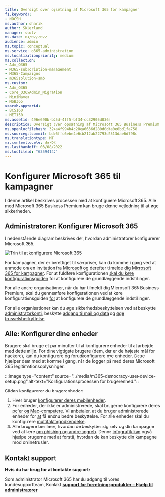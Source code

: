 ```yaml
---
title: Oversigt over opsætning af Microsoft 365 for kampagner
f1.keywords:
- NOCSH
ms.author: sharik
author: SKjerland
manager: scotv
ms.date: 03/02/2022
audience: Admin
ms.topic: conceptual
ms.service: o365-administration
ms.localizationpriority: medium
ms.collection:
- Adm_O365
- M365-subscription-management
- M365-Campaigns
- m365solution-smb
ms.custom:
- Adm_O365
- Core_O365Admin_Migration
- MiniMaven
- MSB365
search.appverid:
- BCS160
- MET150
ms.assetid: 496e690b-b75d-4ff5-bf34-cc32905d0364
description: Oversigt over opsætning af Microsoft 365 Business Premium til kampagner eller andre virksomheder
ms.openlocfilehash: 324a4f994b4c28ea6636d280d0dfa0e0bd1fa758
ms.sourcegitcommit: bdd6ffc6ebe4e6cb212ab22793d9513dae6d798c
ms.translationtype: MT
ms.contentlocale: da-DK
ms.lasthandoff: 03/08/2022
ms.locfileid: "63594142"
---
```

# <a name="set-up-microsoft-365-for-campaigns"></a>Konfigurer Microsoft 365 til kampagner

I denne artikel beskrives processen med at konfigurere Microsoft 365. Alle med Microsoft 365 Business Premium kan bruge denne vejledning til at øge sikkerheden.

## <a name="admins-set-up-microsoft-365"></a>Administratorer: Konfigurer Microsoft 365

I nedenstående diagram beskrives det, hvordan administratorer konfigurerer Microsoft 365.

![Trin til at konfigurere Microsoft 365.](../media/M365-democracy-SetUpProcess.png)

For kampagner, der er berettiget til særpriser, kan du komme i gang ved at anmode om en invitation fra [Microsoft](https://m365forcampaigns.microsoft.com/) og derefter tilmelde [dig Microsoft 365 for kampagner](m365-campaigns-sign-up.md). For at fuldføre konfigurationen [skal du køre konfigurationsguiden](../business/set-up.md?toc=/microsoft-365/campaigns/toc.json) for at konfigurere de grundlæggende indstillinger.

For alle andre organisationer, når du har tilmeldt dig Microsoft 365 Business Premium, skal du gennemføre konfigurationen ved at køre [](../business/set-up.md?toc=/microsoft-365/campaigns/toc.json) konfigurationsguiden [for](../admin/admin-overview/sign-up-for-office-365.md) at konfigurere de grundlæggende indstillinger.

For alle organisationer kan du øge sikkerhedsbeskyttelsen ved at beskytte [administratorkonti](m365bp-protect-admin-accounts.md), beskytte [adgang til mail og data](m365bp-conditional-access.md) og [øge trusselsbeskyttelse](m365bp-increase-protection.md).

## <a name="everyone-set-up-your-devices"></a>Alle: Konfigurer dine enheder

Brugere skal bruge et par minutter til at konfigurere enheder til at arbejde med dette miljø. For dine vigtigste brugere (dem, der er de højeste mål for hackere), kan du konfigurere og forudkonfigurere nye enheder. Dette hjælper dem med at komme i gang, når de logger på med deres Microsoft 365 legitimationsoplysninger.

:::image type="content" source="../media/m365-democracy-user-device-setup.png" alt-text="Konfigurationsprocessen for brugerenhed.":::
  
Sådan konfigurerer du brugerenheder:

1. Hver bruger [konfigurerer deres mobilenheder](../business/set-up-mobile-devices.md?toc=%2Fmicrosoft-365%2Fcampaigns%2Ftoc.json).
2. For enheder, der ikke er administrerede, skal brugerne konfigurere deres [pc'er og Mac-computere](m365bp-protect-pcs-macs.md).
Vi anbefaler, at du bruger administrerede enheder for [at](../business/set-up-windows-devices.md) få endnu bedre beskyttelse. For alle enheder skal du konfigurere [multifaktorgodkendelse](m365bp-multifactor-authentication.md).
3. Alle brugere bør lære, hvordan de beskytter sig selv og din kampagne ved at lære [om phishing og andre angreb](m365-campaigns-phishing-and-attacks.md). Denne [infografik kan](m365-campaigns-protect-campaign-infographic.md) også hjælpe brugerne med at forstå, hvordan de kan beskytte din kampagne mod onlinetrusler.

## <a name="contact-support"></a>Kontakt support

 **Hvis du har brug for at kontakte support:**
  
Som administrator Microsoft 365 har du adgang til vores kundesupportteam, Kontakt **[support for forretningsprodukter – Hjælp til administratorer](../business-video/get-help-support.md)**
